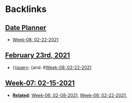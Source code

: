 
# Backlinks
## [Date Planner](<Date Planner.md>)
- [Week-08: 02-22-2021](<Week-08: 02-22-2021.md>)

## [February 23rd, 2021](<February 23rd, 2021.md>)
- {{[query](<query.md>): {and: #[Week-08: 02-22-2021](<Week-08: 02-22-2021.md>)

## [Week-07: 02-15-2021](<Week-07: 02-15-2021.md>)
- **[Related](<Related.md>):** [Week-06: 02-08-2021](<Week-06: 02-08-2021.md>), [Week-08: 02-22-2021](<Week-08: 02-22-2021.md>),

